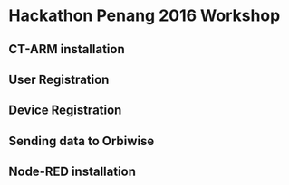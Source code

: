 # Hackathon Penang 2016 Workshop
## CT-ARM installation

## User Registration

## Device Registration

## Sending data to Orbiwise

## Node-RED installation
